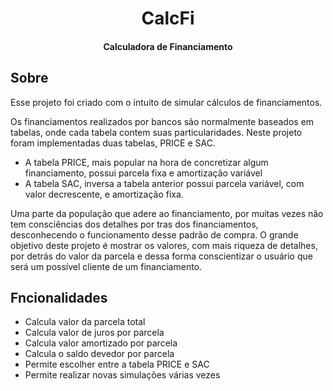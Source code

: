<h1 align='center' >CalcFi</h1>
<h4 align='center' >Calculadora de Financiamento</h4>

## Sobre
Esse projeto foi criado com o intuito de simular cálculos de financiamentos.

Os financiamentos realizados por bancos são normalmente baseados em tabelas, onde cada tabela contem suas particularidades. Neste projeto foram implementadas duas tabelas, PRICE e SAC.

- A tabela PRICE, mais popular na hora de concretizar algum financiamento, possui parcela fixa e amortização variável
- A tabela SAC, inversa a tabela anterior possui parcela variável, com valor decrescente, e amortização fixa.

Uma parte da população que adere ao financiamento, por muitas vezes não tem consciências dos detalhes por tras dos financiamentos, desconhecendo o funcionamento desse padrão de compra. O grande objetivo deste projeto é mostrar os valores, com mais riqueza de detalhes, por detrás do valor da parcela e dessa forma conscientizar o usuário que será um possível cliente de um financiamento.

## Fncionalidades
 
* Calcula valor da parcela total
* Calcula valor de juros por parcela
* Calcula valor amortizado por parcela 
* Calcula o saldo devedor por parcela
* Permite escolher entre a tabela PRICE e SAC
* Permite realizar novas simulações várias vezes



